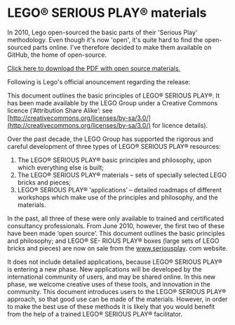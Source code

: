 # LEGO® SERIOUS PLAY® materials
In 2010, Lego open-sourced the basic parts of their 'Serious Play' methodology. Even 
though it's now 'open', it's quite hard to find the open-sourced parts online. I've 
therefore decided to make them available on GitHub, the home of open-source. 
 
[Click here to download the PDF with open source materials.](./LEGO_SERIOUS_PLAY_OpenSource.pdf)
 
Following is Lego's official anouncement regarding the release:

This document outlines the basic principles of
LEGO® SERIOUS PLAY®. It has been made available
by the LEGO Group under a Creative Commons licence
(‘Attribution Share Alike’: see 
[http://creativecommons.org/licenses/by-sa/3.0/](http://creativecommons.org/licenses/by-sa/3.0/) 
for licence details). 

Over the past decade, the LEGO Group has supported the
rigorous and careful development of three types of
LEGO® SERIOUS PLAY® resources: 

1. The LEGO® SERIOUS PLAY® basic principles
and philosophy, upon which everything else
is built; 
2. The LEGO® SERIOUS PLAY® materials – sets
of specially selected LEGO bricks and pieces;
3. LEGO® SERIOUS PLAY® ‘applications’ –
detailed roadmaps of different workshops
which make use of the principles and
philosophy, and the materials.

In the past, all three of these were only available
to trained and certificated consultancy professionals.
From June 2010, however, the first two of these have
been made ‘open source’. This document outlines
the basic principles and philosophy; and LEGO® SE-
RIOUS PLAY® boxes (large sets of LEGO bricks and
pieces) are now on sale from the www.seriousplay.
com website.

It does not include detailed applications, because
LEGO® SERIOUS PLAY® is entering a new phase.
New applications will be developed by the international
community of users, and may be shared online. In this
new phase, we welcome creative uses of these tools,
and innovation in the community. This document
introduces users to the LEGO® SERIOUS PLAY®
approach, so that good use can be made of the
materials. However, in order to make the best use of
these methods it is likely that you would benefit from
the help of a trained LEGO® SERIOUS PLAY® facilitator.
